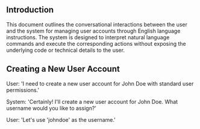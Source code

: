 ## Introduction

This document outlines the conversational interactions between the user and the system for managing user accounts through English language instructions. The system is designed to interpret natural language commands and execute the corresponding actions without exposing the underlying code or technical details to the user.

## Creating a New User Account

User: 'I need to create a new user account for John Doe with standard user permissions.'

System: 'Certainly! I'll create a new user account for John Doe. What username would you like to assign?'

User: 'Let's use 'johndoe' as the username.'
